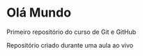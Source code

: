 # Olá Mundo
 Primeiro repositório do curso de Git e GitHub

Repositório criado durante uma aula ao vivo